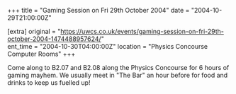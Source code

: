 +++
title = "Gaming Session on Fri 29th October 2004"
date = "2004-10-29T21:00:00Z"

[extra]
original = "https://uwcs.co.uk/events/gaming-session-on-fri-29th-october-2004-1474488957624/"    
ent_time = "2004-10-30T04:00:00Z"
location = "Physics Concourse Computer Rooms"
+++

Come along to B2.07 and B2.08 along the Physics Concourse for 6 hours of gaming mayhem. We usually meet in "The Bar" an hour before for food and drinks to keep us fuelled up\!

